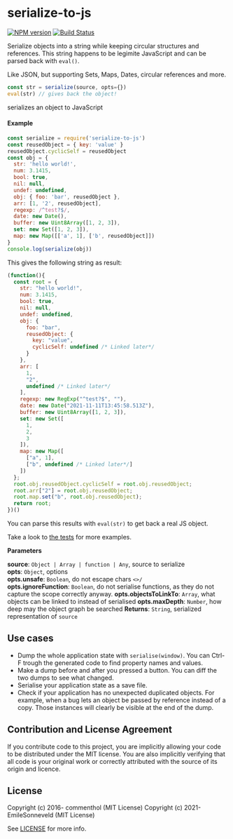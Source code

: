 # serialize-to-js

[![NPM version](https://badge.fury.io/js/serialize-to-js.svg)](https://www.npmjs.com/package/serialize-to-js/)
[![Build Status](https://secure.travis-ci.org/commenthol/serialize-to-js.svg?branch=master)](https://travis-ci.org/commenthol/serialize-to-js)

Serialize objects into a string while keeping circular structures and references.
This string happens to be legimite JavaScript and can be parsed back with `eval()`.

Like JSON, but supporting Sets, Maps, Dates, circular references and more.

```js
const str = serialize(source, opts={})
eval(str) // gives back the object!
```

serializes an object to JavaScript

#### Example

```js
const serialize = require('serialize-to-js')
const reusedObject = { key: 'value' }
reusedObject.cyclicSelf = reusedObject
const obj = {
  str: 'hello world!',
  num: 3.1415,
  bool: true,
  nil: null,
  undef: undefined,
  obj: { foo: 'bar', reusedObject },
  arr: [1, '2', reusedObject],
  regexp: /^test?$/,
  date: new Date(),
  buffer: new Uint8Array([1, 2, 3]),
  set: new Set([1, 2, 3]),
  map: new Map([['a', 1], ['b', reusedObject]])
}
console.log(serialize(obj))
```

This gives the following string as result:

```js     
(function(){
  const root = {
    str: "hello world!",
    num: 3.1415,
    bool: true,
    nil: null,
    undef: undefined,
    obj: {
      foo: "bar",
      reusedObject: {
        key: "value",
        cyclicSelf: undefined /* Linked later*/
      }
    },
    arr: [
      1,
      "2",
      undefined /* Linked later*/
    ],
    regexp: new RegExp("^test?$", ""),
    date: new Date("2021-11-11T13:45:58.513Z"),
    buffer: new Uint8Array([1, 2, 3]),
    set: new Set([
      1,
      2,
      3
    ]),
    map: new Map([
      ["a", 1],
      ["b", undefined /* Linked later*/]
    ])
  };
  root.obj.reusedObject.cyclicSelf = root.obj.reusedObject;
  root.arr["2"] = root.obj.reusedObject;
  root.map.set("b", root.obj.reusedObject);
  return root;
})()
```

You can parse this results with `eval(str)` to get back a real JS object.

Take a look to [the tests](test/index.test.js.md) for more examples.

**Parameters**

**source**: `Object | Array | function | Any`, source to serialize  
**opts**: `Object`, options  
**opts.unsafe**: `Boolean`, do not escape chars `<>/`  
**opts.ignoreFunction**: `Boolean`, do not serialise functions, as they do not capture the scope correctly anyway. 
**opts.objectsToLinkTo**: `Array`, what objects can be linked to instead of serialised
**opts.maxDepth**: `Number`, how deep may the object graph be searched
**Returns**: `String`, serialized representation of `source`

## Use cases

- Dump the whole application state with `serialise(window)`. You can Ctrl-F trough the generated code to find property
  names and values.
- Make a dump before and after you pressed a button. You can diff the two dumps to see what changed.
- Serialise your application state as a save file.
- Check if your application has no unexpected duplicated objects. For example, when a bug lets an object be passed by
  reference instead of a copy. Those instances will clearly be visible at the end of the dump.

## Contribution and License Agreement

If you contribute code to this project, you are implicitly allowing your code to be distributed under the MIT license.
You are also implicitly verifying that all code is your original work or correctly attributed with the source of its
origin and licence.

## License

Copyright (c) 2016- commenthol (MIT License)
Copyright (c) 2021- EmileSonneveld (MIT License)

See [LICENSE][] for more info.

[LICENSE]: ./LICENSE

